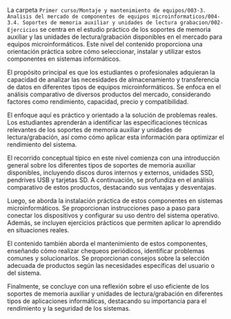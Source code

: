 La carpeta `Primer curso/Montaje y mantenimiento de equipos/003-3. Analisis del mercado de componentes de equipos microinformaticos/004-3.4. Soportes de memoria auxiliar y unidades de lectura grabacion/002-Ejercicios` se centra en el estudio práctico de los soportes de memoria auxiliar y las unidades de lectura/grabación disponibles en el mercado para equipos microinformáticos. Este nivel del contenido proporciona una orientación práctica sobre cómo seleccionar, instalar y utilizar estos componentes en sistemas informáticos.

El propósito principal es que los estudiantes o profesionales adquieran la capacidad de analizar las necesidades de almacenamiento y transferencia de datos en diferentes tipos de equipos microinformáticos. Se enfoca en el análisis comparativo de diversos productos del mercado, considerando factores como rendimiento, capacidad, precio y compatibilidad.

El enfoque aquí es práctico y orientado a la solución de problemas reales. Los estudiantes aprenderán a identificar las especificaciones técnicas relevantes de los soportes de memoria auxiliar y unidades de lectura/grabación, así como cómo aplicar esta información para optimizar el rendimiento del sistema.

El recorrido conceptual típico en este nivel comienza con una introducción general sobre los diferentes tipos de soportes de memoria auxiliar disponibles, incluyendo discos duros internos y externos, unidades SSD, pendrives USB y tarjetas SD. A continuación, se profundiza en el análisis comparativo de estos productos, destacando sus ventajas y desventajas.

Luego, se aborda la instalación práctica de estos componentes en sistemas microinformáticos. Se proporcionan instrucciones paso a paso para conectar los dispositivos y configurar su uso dentro del sistema operativo. Además, se incluyen ejercicios prácticos que permiten aplicar lo aprendido en situaciones reales.

El contenido también aborda el mantenimiento de estos componentes, enseñando cómo realizar chequeos periódicos, identificar problemas comunes y solucionarlos. Se proporcionan consejos sobre la selección adecuada de productos según las necesidades específicas del usuario o del sistema.

Finalmente, se concluye con una reflexión sobre el uso eficiente de los soportes de memoria auxiliar y unidades de lectura/grabación en diferentes tipos de aplicaciones informáticas, destacando su importancia para el rendimiento y la seguridad de los sistemas.
